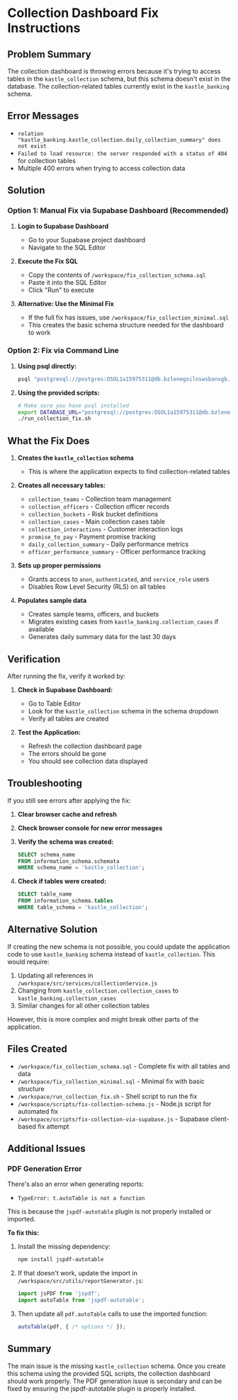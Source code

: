 # Collection Dashboard Fix Instructions

## Problem Summary
The collection dashboard is throwing errors because it's trying to access tables in the `kastle_collection` schema, but this schema doesn't exist in the database. The collection-related tables currently exist in the `kastle_banking` schema.

## Error Messages
- `relation "kastle_banking.kastle_collection.daily_collection_summary" does not exist`
- `Failed to load resource: the server responded with a status of 404` for collection tables
- Multiple 400 errors when trying to access collection data

## Solution

### Option 1: Manual Fix via Supabase Dashboard (Recommended)

1. **Login to Supabase Dashboard**
   - Go to your Supabase project dashboard
   - Navigate to the SQL Editor

2. **Execute the Fix SQL**
   - Copy the contents of `/workspace/fix_collection_schema.sql`
   - Paste it into the SQL Editor
   - Click "Run" to execute

3. **Alternative: Use the Minimal Fix**
   - If the full fix has issues, use `/workspace/fix_collection_minimal.sql`
   - This creates the basic schema structure needed for the dashboard to work

### Option 2: Fix via Command Line

1. **Using psql directly:**
   ```bash
   psql "postgresql://postgres:OSOL1a15975311@db.bzlenegoilnswsbanxgb.supabase.co:5432/postgres" -f fix_collection_schema.sql
   ```

2. **Using the provided scripts:**
   ```bash
   # Make sure you have psql installed
   export DATABASE_URL="postgresql://postgres:OSOL1a15975311@db.bzlenegoilnswsbanxgb.supabase.co:5432/postgres"
   ./run_collection_fix.sh
   ```

## What the Fix Does

1. **Creates the `kastle_collection` schema**
   - This is where the application expects to find collection-related tables

2. **Creates all necessary tables:**
   - `collection_teams` - Collection team management
   - `collection_officers` - Collection officer records
   - `collection_buckets` - Risk bucket definitions
   - `collection_cases` - Main collection cases table
   - `collection_interactions` - Customer interaction logs
   - `promise_to_pay` - Payment promise tracking
   - `daily_collection_summary` - Daily performance metrics
   - `officer_performance_summary` - Officer performance tracking

3. **Sets up proper permissions**
   - Grants access to `anon`, `authenticated`, and `service_role` users
   - Disables Row Level Security (RLS) on all tables

4. **Populates sample data**
   - Creates sample teams, officers, and buckets
   - Migrates existing cases from `kastle_banking.collection_cases` if available
   - Generates daily summary data for the last 30 days

## Verification

After running the fix, verify it worked by:

1. **Check in Supabase Dashboard:**
   - Go to Table Editor
   - Look for the `kastle_collection` schema in the schema dropdown
   - Verify all tables are created

2. **Test the Application:**
   - Refresh the collection dashboard page
   - The errors should be gone
   - You should see collection data displayed

## Troubleshooting

If you still see errors after applying the fix:

1. **Clear browser cache and refresh**
2. **Check browser console for new error messages**
3. **Verify the schema was created:**
   ```sql
   SELECT schema_name 
   FROM information_schema.schemata 
   WHERE schema_name = 'kastle_collection';
   ```

4. **Check if tables were created:**
   ```sql
   SELECT table_name 
   FROM information_schema.tables 
   WHERE table_schema = 'kastle_collection';
   ```

## Alternative Solution

If creating the new schema is not possible, you could update the application code to use `kastle_banking` schema instead of `kastle_collection`. This would require:

1. Updating all references in `/workspace/src/services/collectionService.js`
2. Changing from `kastle_collection.collection_cases` to `kastle_banking.collection_cases`
3. Similar changes for all other collection tables

However, this is more complex and might break other parts of the application.

## Files Created

- `/workspace/fix_collection_schema.sql` - Complete fix with all tables and data
- `/workspace/fix_collection_minimal.sql` - Minimal fix with basic structure
- `/workspace/run_collection_fix.sh` - Shell script to run the fix
- `/workspace/scripts/fix-collection-schema.js` - Node.js script for automated fix
- `/workspace/scripts/fix-collection-via-supabase.js` - Supabase client-based fix attempt

## Additional Issues

### PDF Generation Error

There's also an error when generating reports:
- `TypeError: t.autoTable is not a function`

This is because the `jspdf-autotable` plugin is not properly installed or imported.

**To fix this:**

1. Install the missing dependency:
   ```bash
   npm install jspdf-autotable
   ```

2. If that doesn't work, update the import in `/workspace/src/utils/reportGenerator.js`:
   ```javascript
   import jsPDF from 'jspdf';
   import autoTable from 'jspdf-autotable';
   ```

3. Then update all `pdf.autoTable` calls to use the imported function:
   ```javascript
   autoTable(pdf, { /* options */ });
   ```

## Summary

The main issue is the missing `kastle_collection` schema. Once you create this schema using the provided SQL scripts, the collection dashboard should work properly. The PDF generation issue is secondary and can be fixed by ensuring the jspdf-autotable plugin is properly installed.